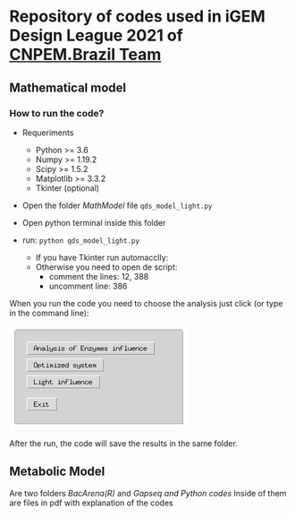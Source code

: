 # Repository of codes used in iGEM Design League 2021 of [CNPEM.Brazil Team](https://app.jogl.io/project/687/RainbowDots)

## Mathematical model


### How to run the code?
 - Requeriments
 
	- Python >= 3.6
	- Numpy >= 1.19.2
	- Scipy >= 1.5.2
	- Matplotlib >= 3.3.2
	- Tkinter (optional)
   
 - Open the folder _MathModel_ file ```qds_model_light.py```
 - Open python terminal inside this folder
 - run: ```python qds_model_light.py```
 	- If you have Tkinter run automacclly:
 	- Otherwise you need to open de script:
 		- comment the lines: 12, 388
 		- uncomment line: 386
 		
 		
When you run the code you need to choose the analysis
just click (or type in the command line):


 ![figure](MathModel/tkinter_print.png)
 
 After the run, the code will save the results in the same folder.


## Metabolic Model

Are two folders _BacArena(R)_ and _Gapseq and Python codes_
Inside of them are files in pdf with explanation of the codes
